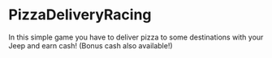 # PizzaDeliveryRacing
In this simple game you have to deliver pizza to some destinations with your Jeep and earn cash! (Bonus cash also available!)
